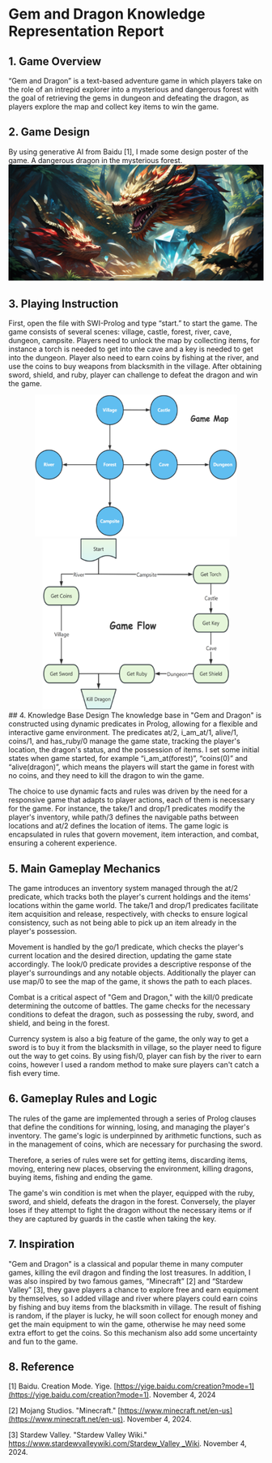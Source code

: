 # Gem and Dragon Knowledge Representation Report

## 1. Game Overview
“Gem and Dragon” is a text-based adventure game in which players take on the role of an intrepid explorer into a mysterious and dangerous forest with the goal of retrieving the gems in dungeon and defeating the dragon, as players explore the map and collect key items to win the game.

## 2. Game Design
By using generative AI from Baidu [1], I made some design poster of the game. A dangerous dragon in the mysterious forest.
![image-20241105165620988](./assets/img1.png)

## 3. Playing Instruction
First, open the file with SWI-Prolog and type “start.” to start the game. The game consists of several scenes: village, castle, forest, river, cave, dungeon, campsite. Players need to unlock the map by collecting items, for instance a torch is needed to get into the cave and a key is needed to get into the dungeon. Player also need to earn coins by fishing at the river, and use the coins to buy weapons from blacksmith in the village. After obtaining sword, shield, and ruby, player can challenge to defeat the dragon and win the game.
<div align="center">
<img src="./assets/img2.png" alt="img2" style="width:400px;" /><img src="./assets/img3.png" alt="img3" style="width:370px;" />
</div>
## 4. Knowledge Base Design
The knowledge base in "Gem and Dragon" is constructed using dynamic predicates in Prolog, allowing for a flexible and interactive game environment. The predicates at/2, i_am_at/1, alive/1, coins/1, and has_ruby/0 manage the game state, tracking the player's location, the dragon's status, and the possession of items. I set some initial states when game started, for example “i_am_at(forest)”, “coins(0)” and “alive(dragon)”, which means the players will start the game in forest with no coins, and they need to kill the dragon to win the game.

The choice to use dynamic facts and rules was driven by the need for a responsive game that adapts to player actions, each of them is necessary for the game. For instance, the take/1 and drop/1 predicates modify the player's inventory, while path/3 defines the navigable paths between locations and at/2 defines the location of items. The game logic is encapsulated in rules that govern movement, item interaction, and combat, ensuring a coherent experience.

## 5. Main Gameplay Mechanics
The game introduces an inventory system managed through the at/2 predicate, which tracks both the player's current holdings and the items' locations within the game world. The take/1 and drop/1 predicates facilitate item acquisition and release, respectively, with checks to ensure logical consistency, such as not being able to pick up an item already in the player's possession.

Movement is handled by the go/1 predicate, which checks the player's current location and the desired direction, updating the game state accordingly. The look/0 predicate provides a descriptive response of the player's surroundings and any notable objects. Additionally the player can use map/0 to see the map of the game, it shows the path to each places.

Combat is a critical aspect of "Gem and Dragon," with the kill/0 predicate determining the outcome of battles. The game checks for the necessary conditions to defeat the dragon, such as possessing the ruby, sword, and shield, and being in the forest.

Currency system is also a big feature of the game, the only way to get a sword is to buy it from the blacksmith in village, so the player need to figure out the way to get coins. By using fish/0, player can fish by the river to earn coins, however I used a random method to make sure players can't catch a fish every time.

## 6. Gameplay Rules and Logic
The rules of the game are implemented through a series of Prolog clauses that define the conditions for winning, losing, and managing the player's inventory. The game's logic is underpinned by arithmetic functions, such as in the management of coins, which are necessary for purchasing the sword.

Therefore, a series of rules were set for getting items, discarding items, moving, entering new places, observing the environment, killing dragons, buying items, fishing and ending the game.

The game's win condition is met when the player, equipped with the ruby, sword, and shield, defeats the dragon in the forest. Conversely, the player loses if they attempt to fight the dragon without the necessary items or if they are captured by guards in the castle when taking the key.

## 7. Inspiration
"Gem and Dragon" is a classical and popular theme in many computer games, killing the evil dragon and finding the lost treasures. In addition, I was also inspired by two famous games, “Minecraft” [2] and “Stardew Valley” [3], they gave players a chance to explore free and earn equipment by themselves, so I added village and river where players could earn coins by fishing and buy items from the blacksmith in village. The result of fishing is random, if the player is lucky, he will soon collect for enough money and get the main equipment to win the game, otherwise he may need some extra effort to get the coins. So this mechanism also add some uncertainty and fun to the game.

## 8. Reference
[1] Baidu. Creation Mode. Yige. [https://yige.baidu.com/creation?mode=1](https://yige.baidu.com/creation?mode=1). November 4, 2024

[2] Mojang Studios. "Minecraft." [https://www.minecraft.net/en-us](https://www.minecraft.net/en-us). November 4, 2024.

[3] Stardew Valley. "Stardew Valley Wiki." [https://www.stardewvalleywiki.com/Stardew_Valley _Wiki](https://www.stardewvalleywiki.com/Stardew_Valley_Wiki). November 4, 2024.
